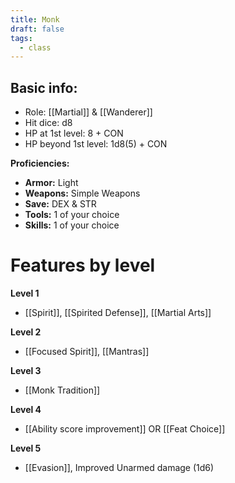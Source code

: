 ```yaml
---
title: Monk
draft: false
tags:
  - class
---
```

## Basic info:

- Role: [[Martial]] & [[Wanderer]]
- Hit dice: d8
- HP at 1st level: 8 + CON
- HP beyond 1st level:  1d8(5) + CON

**Proficiencies:**
- **Armor:** Light
- **Weapons:** Simple Weapons
- **Save:** DEX & STR
- **Tools:** 1 of your choice 
- **Skills:** 1 of your choice

# Features by level
**Level 1**
- [[Spirit]], [[Spirited Defense]], [[Martial Arts]]

**Level 2**
- [[Focused Spirit]], [[Mantras]]

**Level 3**
- [[Monk Tradition]] 

**Level 4**
- [[Ability score improvement]] OR [[Feat Choice]]

**Level 5**
- [[Evasion]], Improved Unarmed damage (1d6)

